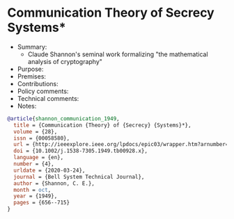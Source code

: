 # Communication Theory of Secrecy Systems*

- Summary:
  - Claude Shannon's seminal work formalizing "the mathematical analysis of cryptography"
- Purpose:
- Premises:
- Contributions:
- Policy comments:
- Technical comments:
- Notes:

```bib
@article{shannon_communication_1949,
  title = {Communication {Theory} of {Secrecy} {Systems}*},
  volume = {28},
  issn = {00058580},
  url = {http://ieeexplore.ieee.org/lpdocs/epic03/wrapper.htm?arnumber=6769090},
  doi = {10.1002/j.1538-7305.1949.tb00928.x},
  language = {en},
  number = {4},
  urldate = {2020-03-24},
  journal = {Bell System Technical Journal},
  author = {Shannon, C. E.},
  month = oct,
  year = {1949},
  pages = {656--715}
}
```
